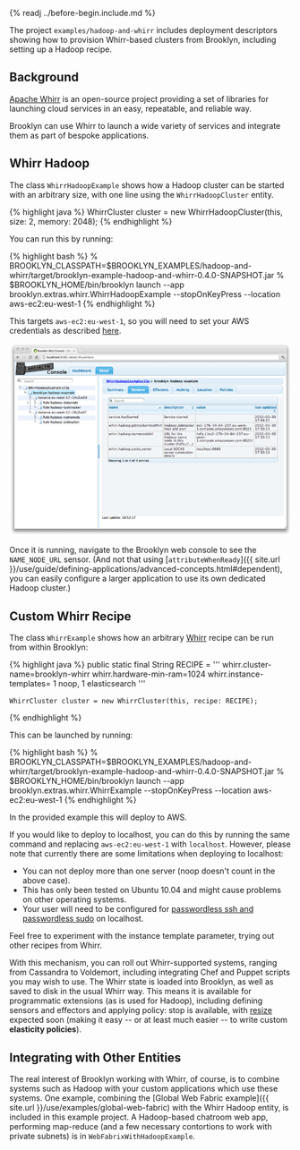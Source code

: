 {% readj ../before-begin.include.md %}

The project ``examples/hadoop-and-whirr`` includes deployment descriptors 
showing how to provision Whirr-based clusters from Brooklyn,
including setting up a Hadoop recipe.

## Background

[Apache Whirr](http://whirr.apache.org) is an open-source project providing
a set of libraries for launching cloud services in an easy, repeatable, and reliable way.

Brooklyn can use Whirr to launch a wide variety of services
and integrate them as part of bespoke applications.


## Whirr Hadoop

The class ``WhirrHadoopExample`` shows how a Hadoop cluster can be started
with an arbitrary size, with one line using the ``WhirrHadoopCluster`` entity.

{% highlight java %}
    WhirrCluster cluster = new WhirrHadoopCluster(this, size: 2, memory: 2048);
{% endhighlight %}

You can run this by running:

{% highlight bash %}
% BROOKLYN_CLASSPATH=$BROOKLYN_EXAMPLES/hadoop-and-whirr/target/brooklyn-example-hadoop-and-whirr-0.4.0-SNAPSHOT.jar
% $BROOKLYN_HOME/bin/brooklyn launch --app brooklyn.extras.whirr.WhirrHadoopExample --stopOnKeyPress --location aws-ec2:eu-west-1
{% endhighlight %}

This targets ``aws-ec2:eu-west-1``,
so you will need to set your AWS credentials as described [here]({{site.url}}/use/guide/management/index.html#startup-config). 

[![Web Console Showing Whirr-launched Hadoop Cluster](whirrhadoop-w750.png "Web Console Showing Whirr-launched Hadoop Cluster")](whirrhadoop.png) 

Once it is running, navigate to the Brooklyn web console to see the ``NAME_NODE_URL`` sensor.
(And not that using [``attributeWhenReady``]({{ site.url }}/use/guide/defining-applications/advanced-concepts.html#dependent), 
you can easily configure a larger application to use its own dedicated Hadoop cluster.)


<a name="custom-whirr-recipe"></a>
## Custom Whirr Recipe

The class ``WhirrExample`` shows how an arbitrary [Whirr](http://whirr.apache.org) recipe
can be run from within Brooklyn:

{% highlight java %}
    public static final String RECIPE = '''
whirr.cluster-name=brooklyn-whirr
whirr.hardware-min-ram=1024
whirr.instance-templates= 1 noop, 1 elasticsearch
'''

    WhirrCluster cluster = new WhirrCluster(this, recipe: RECIPE);
{% endhighlight %}

This can be launched by running:

{% highlight bash %}
% BROOKLYN_CLASSPATH=$BROOKLYN_EXAMPLES/hadoop-and-whirr/target/brooklyn-example-hadoop-and-whirr-0.4.0-SNAPSHOT.jar
% $BROOKLYN_HOME/bin/brooklyn launch --app brooklyn.extras.whirr.WhirrExample --stopOnKeyPress --location aws-ec2:eu-west-1
{% endhighlight %} 

In the provided example this will deploy to AWS.

If you would like to deploy to localhost, you can do this by running the same command and replacing ``aws-ec2:eu-west-1`` with ``localhost``. However, please note that currently there are some limitations when deploying to localhost:

*	You can not deploy more than one server (noop doesn't count in the above case).
*	This has only been tested on Ubuntu 10.04 and might cause problems on other operating systems.
*	Your user will need to be configured for [passwordless ssh and passwordless sudo](http://docs.outerthought.org/lilyenterprise-docs-trunk/539-lily/541-lily.html) on localhost.


Feel free to experiment with the instance template parameter,
trying out other recipes from Whirr.

With this mechanism, you can roll out Whirr-supported systems, 
ranging from Cassandra to Voldemort, including integrating 
Chef and Puppet scripts you may wish to use.
The Whirr state is loaded into Brooklyn, as well as saved to disk in the usual Whirr way.
This means it is available for programmatic extensions (as is used for Hadoop),
including defining sensors and effectors and applying policy:
stop is available, with [resize](https://issues.apache.org/jira/browse/WHIRR-214) expected soon
(making it easy -- or at least much easier -- to write custom **elasticity policies**).


## Integrating with Other Entities

The real interest of Brooklyn working with Whirr, of course, is to combine systems such as Hadoop
with your custom applications which use these systems.
One example, combining the [Global Web Fabric example]({{ site.url }}/use/examples/global-web-fabric)
with the Whirr Hadoop entity, is included in this example project.
A Hadoop-based chatroom web app, performing map-reduce (and a few necessary contortions to work with private subnets)
is in ``WebFabrixWithHadoopExample``. 
 
